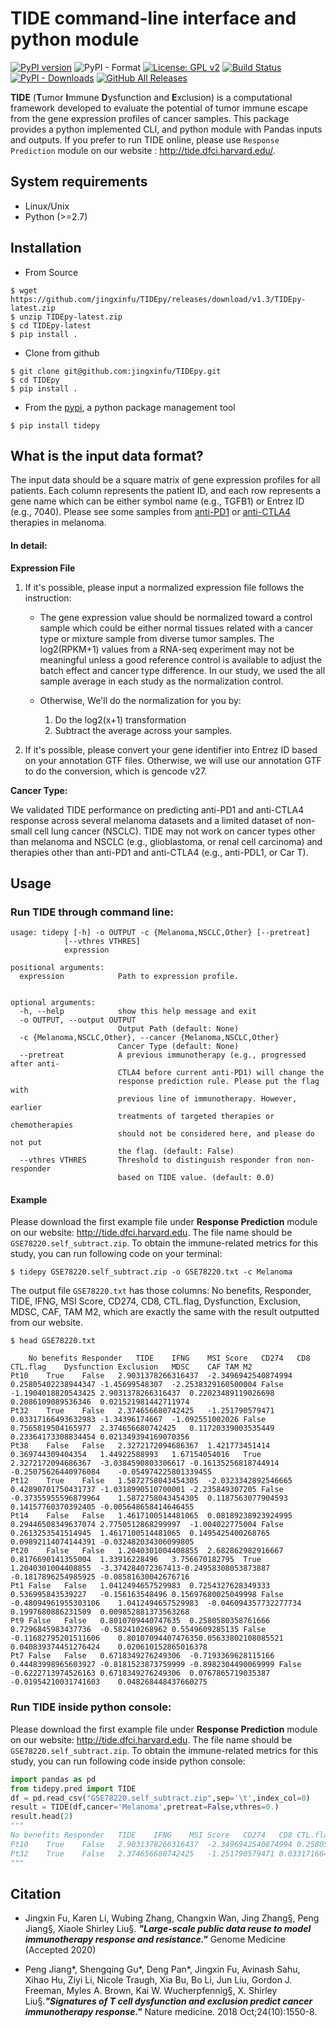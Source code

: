 # TIDE command-line interface and python module

[![PyPI version](https://badge.fury.io/py/tidepy.svg)](https://badge.fury.io/py/tidepy) ![PyPI - Format](https://img.shields.io/pypi/format/tidepy?style=flat-square) [![License: GPL v2](https://img.shields.io/badge/License-GPL%20v3-yellow.svg)](https://www.gnu.org/licenses/old-licenses/gpl-3.0.en.html) [![Build Status](https://travis-ci.org/jingxinfu/TIDEpy.svg?branch=master)](https://travis-ci.org/jingxinfu/TIDEpy) [![PyPI - Downloads](https://img.shields.io/pypi/dm/tidepy?color=green&label=pypi%20download&logoColor=green&style=flat-square)](https://pypi.org/project/tidepy/) [![GitHub All Releases](https://img.shields.io/github/downloads/jingxinfu/tidepy/total?style=social)](https://github.com/jingxinfu/TIDEpy/releases/download/v1.3/TIDEpy-latest.zip)


**TIDE** (**T**umor **I**mmune **D**ysfunction and **E**xclusion)  is a computational framework developed to evaluate the potential of tumor immune escape from the gene expression profiles of cancer samples. This package provides a python implemented CLI, and python module with Pandas inputs and outputs. If you prefer to run TIDE online, please use `Response Prediction` module on our website : http://tide.dfci.harvard.edu/. 


## System requirements
- Linux/Unix
- Python (>=2.7)

## Installation
- From Source
```sehll
$ wget https://github.com/jingxinfu/TIDEpy/releases/download/v1.3/TIDEpy-latest.zip
$ unzip TIDEpy-latest.zip
$ cd TIDEpy-latest
$ pip install .
```
- Clone from github
```sehll
$ git clone git@github.com:jingxinfu/TIDEpy.git
$ cd TIDEpy
$ pip install .
```
- From the [pypi](https://pypi.org/project/tidepy/), a python package management tool
```
$ pip install tidepy
```



## What is the input data format?

The input data should be a square matrix of gene expression profiles for all patients. Each column represents the patient ID, and each row represents a gene name which can be either symbol name (e.g., TGFB1) or Entrez ID (e.g., 7040). Please see some samples from [anti-PD1](http://tide.dfci.harvard.edu/download/GSE78220.self_subtract.gz) or [anti-CTLA4](http://tide.dfci.harvard.edu/download/VanAllen.self_subtract.gz) therapies in melanoma. 

#### In detail:

**Expression File**

1. If it's possible, please input a normalized expression file follows the instruction:

   - The gene expression value should be normalized toward a control sample which could be either normal tissues related with a cancer type or mixture sample from diverse tumor samples. The log2(RPKM+1) values from a RNA-seq experiment may not be meaningful unless a good reference control is available to adjust the batch effect and cancer type difference. In our study, we used the all sample average in each study as the normalization control.
     
   - Otherwise, We'll do the normalization for you by:
         
        1. Do the log2(x+1) transformation
        2. Subtract the average across your samples.

2. If it's possible, please convert your gene identifier into Entrez ID based on your annotation GTF files. 
      Otherwise, we will use our annotation GTF to do the conversion, which is gencode v27.

**Cancer Type:**

 We validated TIDE performance on predicting anti-PD1 and anti-CTLA4 response across several melanoma datasets and a limited dataset  of non-small cell lung cancer (NSCLC). TIDE may not work on cancer types other than melanoma and NSCLC (e.g., glioblastoma, or renal cell carcinoma) and therapies other than anti-PD1 and anti-CTLA4 (e.g., anti-PDL1, or Car T). 

## Usage

### Run TIDE through command line:

```
usage: tidepy [-h] -o OUTPUT -c {Melanoma,NSCLC,Other} [--pretreat]
            [--vthres VTHRES]
            expression

positional arguments:
  expression            Path to expression profile.
  											

optional arguments:
  -h, --help            show this help message and exit
  -o OUTPUT, --output OUTPUT
                        Output Path (default: None)
  -c {Melanoma,NSCLC,Other}, --cancer {Melanoma,NSCLC,Other}
                        Cancer Type (default: None)
  --pretreat            A previous immunotherapy (e.g., progressed after anti-
                        CTLA4 before current anti-PD1) will change the
                        response prediction rule. Please put the flag with
                        previous line of immunotherapy. However, earlier
                        treatments of targeted therapies or chemotherapies
                        should not be considered here, and please do not put
                        the flag. (default: False)
  --vthres VTHRES       Threshold to distinguish responder fron non-responder
                        based on TIDE value. (default: 0.0)
```

#### Example

Please download the first example file under **Response Prediction** module on our website: http://tide.dfci.harvard.edu. The file name should be `GSE78220.self_subtract.zip`. To obtain the immune-related metrics for this study, you can run following code on your terminal:

```shell
$ tidepy GSE78220.self_subtract.zip -o GSE78220.txt -c Melanoma
```

The output file `GSE78220.txt` has those columns: No benefits, Responder, TIDE, IFNG, MSI Score, CD274, CD8, CTL.flag, Dysfunction, Exclusion, MDSC, CAF, TAM M2, which are exactly the same with the result outputted from our website. 

```
$ head GSE78220.txt

	No benefits	Responder	TIDE	IFNG	MSI Score	CD274	CD8	CTL.flag	Dysfunction	Exclusion	MDSC	CAF	TAM M2
Pt10	True	False	2.9031378266316437	-2.3496942540874994	0.25805402238944347	-1.45699548307	-2.2538329160500004	False	-1.1904018820543425	2.9031378266316437	0.22023489119026698	0.2086109089536346	0.021521981442711974
Pt32	True	False	2.374656680742425	-1.251790579471	0.03317166493632983	-1.34396174667	-1.092551002026	False	0.7565819504165977	2.374656680742425	0.11720339003535449	0.23364173308834454	0.021349394169070356
Pt38	False	False	2.3272172094686367	1.421773451414	0.369744309404354	1.44922588993	1.67154054016	True	2.3272172094686367	-3.0384590803306617	-0.16135256818744914	-0.25075626440976084	-0.054974225801339455
Pt12	True	False	1.5872758043454305	-2.0323342892546665	0.42890701750431737	-1.0318990510700001	-2.235849307205	False	-0.37355955596879964	1.5872758043454305	0.1187563077904593	0.14157760370392405	-0.005648658414646455
Pt14	False	False	1.4617100514481065	0.08189238923924995	0.29446508349637074	2.7750512868299997	-1.004022775004	False	0.2613253541514945	1.4617100514481065	0.1495425400268765	0.09892114074144391	-0.032482034306099805
Pt20	False	False	1.2040301004408855	2.682862982916667	0.8176690141355004	1.33916228496	3.756670182795	True	1.2040301004408855	-3.374284072367413-0.24958308053873887	-0.1817896254985925	-0.08581630042676716
Pt1	False	False	1.0412494657529983	0.7254327628349333	0.536995843539227	-0.156163548496	0.15697680025049998	False	-0.48094961955303106	1.0412494657529983	-0.046094357732277734	0.1997680886231509	0.009852881373563268
Pt9	False	False	0.8010709440747635	0.2580580358761666	0.7296845983437736	-0.582410268962	0.5549609285135	False	-0.11682795201511606	0.80107094407476350.05633802108085521	0.040839374451276424	0.020610152865016378
Pt7	False	False	0.6718349276249306	-0.7193369628115166	0.44483998965603927	-0.8181523873759999	-0.8982304490069999	False	-0.6222713974526163	0.6718349276249306	0.0767865719035387	-0.01954210031741603	0.048268448437660275
```

### Run TIDE inside python console:

Please download the first example file under **Response Prediction** module on our website: http://tide.dfci.harvard.edu. The file name should be `GSE78220.self_subtract.zip`. To obtain the immune-related metrics for this study, you can run following code inside python console:

```python
import pandas as pd
from tidepy.pred import TIDE
df = pd.read_csv("GSE78220.self_subtract.zip",sep='\t',index_col=0)
result = TIDE(df,cancer='Melanoma',pretreat=False,vthres=0.)
result.head(2)
"""
No benefits	Responder	TIDE	IFNG	MSI Score	CD274	CD8	CTL.flag	Dysfunction	Exclusion	MDSC	CAF	TAM M2
Pt10	True	False	2.9031378266316437	-2.3496942540874994	0.25805402238944347	-1.45699548307	-2.2538329160500004	False	-1.1904018820543425	2.9031378266316437	0.22023489119026698	0.2086109089536346	0.021521981442711974
Pt32	True	False	2.374656680742425	-1.251790579471	0.03317166493632983	-1.34396174667	-1.092551002026	False	0.7565819504165977	2.374656680742425	0.11720339003535449	0.23364173308834454	0.021349394169070356
"""
```

## Citation

-  Jingxin Fu, Karen Li, Wubing Zhang, Changxin Wan, Jing Zhang§, Peng Jiang§, Xiaole Shirley Liu§. ***"Large-scale public data reuse to model immunotherapy response and resistance."*** Genome Medicine (Accepted 2020)

- Peng Jiang\*, Shengqing Gu\*, Deng Pan\*, Jingxin Fu, Avinash Sahu, Xihao Hu, Ziyi Li, Nicole Traugh, Xia Bu, Bo Li, Jun Liu, Gordon J. Freeman, Myles A. Brown, Kai W. Wucherpfennig§, X. Shirley Liu§.***"Signatures of T cell dysfunction and exclusion predict cancer immunotherapy response."*** Nature medicine. 2018 Oct;24(10):1550-8. 


